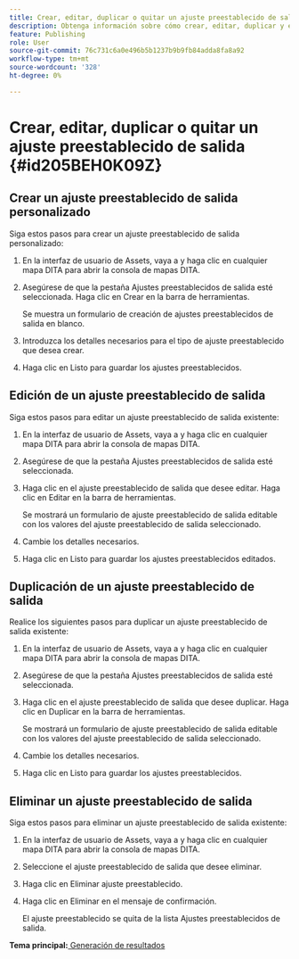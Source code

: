 ```yaml
---
title: Crear, editar, duplicar o quitar un ajuste preestablecido de salida
description: Obtenga información sobre cómo crear, editar, duplicar y eliminar un ajuste preestablecido de salida personalizado en AEM Guides.
feature: Publishing
role: User
source-git-commit: 76c731c6a0e496b5b1237b9b9fb84adda8fa8a92
workflow-type: tm+mt
source-wordcount: '328'
ht-degree: 0%

---
```


# Crear, editar, duplicar o quitar un ajuste preestablecido de salida {#id205BEH0K09Z}

## Crear un ajuste preestablecido de salida personalizado

Siga estos pasos para crear un ajuste preestablecido de salida personalizado:

1. En la interfaz de usuario de Assets, vaya a y haga clic en cualquier mapa DITA para abrir la consola de mapas DITA.

1. Asegúrese de que la pestaña Ajustes preestablecidos de salida esté seleccionada. Haga clic en Crear en la barra de herramientas.

   Se muestra un formulario de creación de ajustes preestablecidos de salida en blanco.

1. Introduzca los detalles necesarios para el tipo de ajuste preestablecido que desea crear.

1. Haga clic en Listo para guardar los ajustes preestablecidos.


## Edición de un ajuste preestablecido de salida

Siga estos pasos para editar un ajuste preestablecido de salida existente:

1. En la interfaz de usuario de Assets, vaya a y haga clic en cualquier mapa DITA para abrir la consola de mapas DITA.

1. Asegúrese de que la pestaña Ajustes preestablecidos de salida esté seleccionada.

1. Haga clic en el ajuste preestablecido de salida que desee editar. Haga clic en Editar en la barra de herramientas.

   Se mostrará un formulario de ajuste preestablecido de salida editable con los valores del ajuste preestablecido de salida seleccionado.

1. Cambie los detalles necesarios.

1. Haga clic en Listo para guardar los ajustes preestablecidos editados.


## Duplicación de un ajuste preestablecido de salida

Realice los siguientes pasos para duplicar un ajuste preestablecido de salida existente:

1. En la interfaz de usuario de Assets, vaya a y haga clic en cualquier mapa DITA para abrir la consola de mapas DITA.

1. Asegúrese de que la pestaña Ajustes preestablecidos de salida esté seleccionada.

1. Haga clic en el ajuste preestablecido de salida que desee duplicar. Haga clic en Duplicar en la barra de herramientas.

   Se mostrará un formulario de ajuste preestablecido de salida editable con los valores del ajuste preestablecido de salida seleccionado.

1. Cambie los detalles necesarios.

1. Haga clic en Listo para guardar los ajustes preestablecidos.


## Eliminar un ajuste preestablecido de salida

Siga estos pasos para eliminar un ajuste preestablecido de salida existente:

1. En la interfaz de usuario de Assets, vaya a y haga clic en cualquier mapa DITA para abrir la consola de mapas DITA.

1. Seleccione el ajuste preestablecido de salida que desee eliminar.

1. Haga clic en Eliminar ajuste preestablecido.

1. Haga clic en Eliminar en el mensaje de confirmación.

   El ajuste preestablecido se quita de la lista Ajustes preestablecidos de salida.


**Tema principal:**[ Generación de resultados](generate-output.md)

